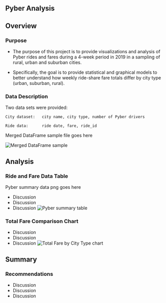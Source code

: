 ## Pyber Analysis


## Overview


### Purpose

* The purpose of this project is to provide visualizations and analysis of Pyber rides and fares during a 4-week period in 2019 in a sampling of rural, urban and suburban cities. 

* Specifically, the goal is to provide statistical and graphical models to better understand how weekly ride-share fare totals differ by city type (urban, suburban, rural).

### Data Description

Two data sets were provided: 
```
City dataset:   city name, city type, number of Pyber drivers

Ride data:      ride date, fare, ride_id

```
Merged DataFrame sample file goes here

![Merged DataFrame sample](https://user-images.githubusercontent.com/107505166/179433367-cba63363-7a54-4b21-9a7b-8004f852d87a.PNG)

## Analysis 

### Ride and Fare Data Table 
Pyber summary data png goes here
* Discussion
* Discussion
* Discussion
![Pyber summary table](https://user-images.githubusercontent.com/107505166/179433404-0912eb4a-cae9-4fe7-b54f-e53ee9d2c057.PNG)

### Total Fare Comparison Chart
* Discussion
* Discussion
* Discussion
![Total Fare by City Type chart](https://user-images.githubusercontent.com/107505166/179433433-4c3e9cc6-8a95-42e3-acc1-099c1285af10.png)

## Summary

### Recommendations  
* Discussion
* Discussion
* Discussion
